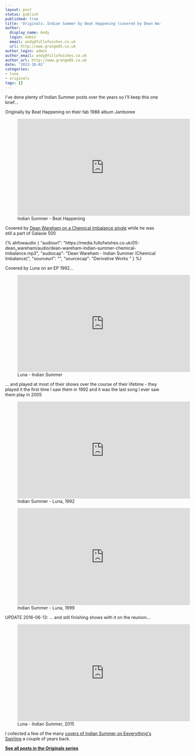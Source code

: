 ```yaml
---
layout: post
status: publish
published: true
title: 'Originals: Indian Summer by Beat Happening (covered by Dean Wareham and Luna)'
author:
  display_name: Andy
  login: admin
  email: andy@fullofwishes.co.uk
  url: http://www.grange85.co.uk
author_login: admin
author_email: andy@fullofwishes.co.uk
author_url: http://www.grange85.co.uk
date: '2013-10-02'
categories:
- luna
- originals
tags: []
---
```

<p>I've done plenty of Indian Summer posts over the years so I'll keep this one brief...</p>
<p>Originally by Beat Happening on their fab 1988 album Jamboree<br />
</p>
<figure class="caption aligncenter"><iframe width="560" height="315" src="https://www.youtube.com/embed/Eaw-zW7RVus" frameborder="0" allowfullscreen></iframe><figcaption class="caption-text">Indian Summer - Beat Happening</figcaption></figure>
<p>Covered by <a href="/2013/01/18/audio-lost-tracks-dean-wareham-indian-summer/">Dean Wareham on a Chemical Imbalance single</a> while he was still a part of Galaxie 500</p>
 {% ahfowaudio {
  "audiourl": "https://media.fullofwishes.co.uk/05-dean_wareham/audio/dean-wareham-indian-summer-chemical-imbalance.mp3",
  "audiocap": "Dean Wareham - Indian Summer (Chemical Imbalance)",
  "sourceurl": "",
  "sourcecap": "Derivative Works "
  } %}


<p>Covered by Luna on an EP 1992&hellip;</p>
<figure class="caption aligncenter"><iframe width="560" height="315" src="https://www.youtube.com/embed/hwT1YN1TBdI" frameborder="0" allowfullscreen></iframe><figcaption class="caption-text">Luna - Indian Summer</figcaption></figure>

<p>&hellip; and played at most of their shows over the course of their lifetime - they played it the first time I saw them in 1992 and it was the last song I ever saw them play in 2005</p>
<figure class="caption aligncenter"><iframe width="560" height="315" src="https://www.youtube.com/embed/DFJQzhqzmrc" frameborder="0" allowfullscreen></iframe><figcaption class="caption-text">Indian Summer - Luna, 1992</figcaption></figure>
<figure class="caption aligncenter"><iframe width="560" height="315" src="https://www.youtube.com/embed/2ZnPWwQ40Fs" frameborder="0" allowfullscreen></iframe><figcaption class="caption-text">Indian Summer - Luna, 1999</figcaption></figure>


<p>UPDATE 2016-06-13: &hellip; and still finishing shows with it on the reunion&hellip;</p>
<figure class="caption aligncenter"><iframe width="560" height="315" src="https://www.youtube.com/embed/saOHblH0l8c" frameborder="0" allowfullscreen></iframe><figcaption class="caption-text">Luna - Indian Summer, 2015</figcaption></figure>

<p>I collected a few of the many <a href="http://www.grange85.co.uk/swirling/2011/09/06/an-indian-summer-well-we-can-only-hope/">covers of Indian Summer on Eeverything's Swirling</a> a couple of years back.</p>

<p><strong><a href="/category/originals/" title="List: Originals">See all posts in the Originals series</a></strong></p>
